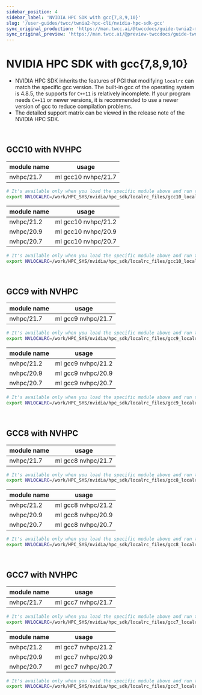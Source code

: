 ```yaml
---
sidebar_position: 4
sidebar_label: 'NVIDIA HPC SDK with gcc{7,8,9,10}'
slug: '/user-guides/twcc/twnia2-hpc-cli/nvidia-hpc-sdk-gcc'
sync_original_production: 'https://man.twcc.ai/@twccdocs/guide-twnia2-module-nvidia-hpc-sdk-w-gcc-zh' 
sync_original_preview: 'https://man.twcc.ai/@preview-twccdocs/guide-twnia2-module-nvidia-hpc-sdk-w-gcc-zh' 
---
```



# NVIDIA HPC SDK with gcc{7,8,9,10}

- NVIDIA HPC SDK inherits the features of PGI that modifying `localrc` can match the specific gcc version.
The built-in gcc of the operating system is 4.8.5, the supports for `C++11` is relatively incomplete.  If your program needs `C++11` or newer versions, it is recommended to use a newer version of gcc to reduce compilation problems.
- The detailed support matrix can be viewed in the release note of the NVIDIA HPC SDK.

<br/>


## GCC10 with NVHPC

| module name | usage              |
| ----------- | ------------------ |
| nvhpc/21.7  | ml gcc10 nvhpc/21.7 |

```bash
# It's available only when you load the specific module above and run the command below.
export NVLOCALRC=/work/HPC_SYS/nvidia/hpc_sdk/localrc_files/gcc10_localrc_21.7
```

| module name | usage              |
| ----------- | ------------------ |
| nvhpc/21.2  | ml gcc10 nvhpc/21.2 |
| nvhpc/20.9  | ml gcc10 nvhpc/20.9 |
| nvhpc/20.7  | ml gcc10 nvhpc/20.7 |

```bash
# It's available only when you load the specific module above and run the command below.
export NVLOCALRC=/work/HPC_SYS/nvidia/hpc_sdk/localrc_files/gcc10_localrc_20.7
```

<br/>


## GCC9 with NVHPC

| module name | usage              |
| ----------- | ------------------ |
| nvhpc/21.7  | ml gcc9 nvhpc/21.7 |

```bash
# It's available only when you load the specific module above and run the command below.
export NVLOCALRC=/work/HPC_SYS/nvidia/hpc_sdk/localrc_files/gcc9_localrc_21.7
```

| module name | usage              |
| ----------- | ------------------ |
| nvhpc/21.2  | ml gcc9 nvhpc/21.2 |
| nvhpc/20.9  | ml gcc9 nvhpc/20.9 |
| nvhpc/20.7  | ml gcc9 nvhpc/20.7 |

```bash
# It's available only when you load the specific module above and run the command below.
export NVLOCALRC=/work/HPC_SYS/nvidia/hpc_sdk/localrc_files/gcc9_localrc_20.7
```

<br/>


## GCC8 with NVHPC

| module name | usage              |
| ----------- | ------------------ |
| nvhpc/21.7  | ml gcc8 nvhpc/21.7 |

```bash
# It's available only when you load the specific module above and run the command below.
export NVLOCALRC=/work/HPC_SYS/nvidia/hpc_sdk/localrc_files/gcc8_localrc_21.7
```

| module name | usage              |
| ----------- | ------------------ |
| nvhpc/21.2  | ml gcc8 nvhpc/21.2 |
| nvhpc/20.9  | ml gcc8 nvhpc/20.9 |
| nvhpc/20.7  | ml gcc8 nvhpc/20.7 |

```bash
# It's available only when you load the specific module above and run the command below.
export NVLOCALRC=/work/HPC_SYS/nvidia/hpc_sdk/localrc_files/gcc8_localrc_20.7
```

<br/>


## GCC7 with NVHPC

| module name | usage              |
| ----------- | ------------------ |
| nvhpc/21.7  | ml gcc7 nvhpc/21.7 |

```bash
# It's available only when you load the specific module above and run the command below.
export NVLOCALRC=/work/HPC_SYS/nvidia/hpc_sdk/localrc_files/gcc7_localrc_21.7
```

| module name | usage              |
| ----------- | ------------------ |
| nvhpc/21.2  | ml gcc7 nvhpc/21.2 |
| nvhpc/20.9  | ml gcc7 nvhpc/20.9 |
| nvhpc/20.7  | ml gcc7 nvhpc/20.7 |

```bash
# It's available only when you load the specific module above and run the command below.
export NVLOCALRC=/work/HPC_SYS/nvidia/hpc_sdk/localrc_files/gcc7_localrc_20.7
```